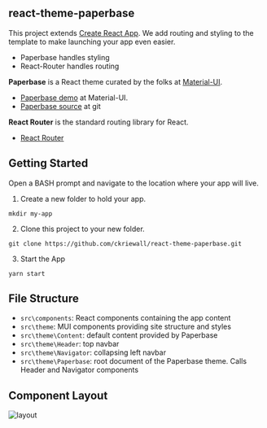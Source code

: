 ## react-theme-paperbase ##
This project extends [Create React App](https://github.com/facebook/create-react-app). We add routing and styling to the template to make launching your app even easier.

* Paperbase handles styling
* React-Router handles routing

**Paperbase** is a React theme curated by the folks at [Material-UI](https://material-ui.com/premium-themes/).

 * [Paperbase demo](https://material-ui.com/premium-themes/paperbase/) at Material-UI.
 * [Paperbase source](https://github.com/mui-org/material-ui/tree/master/docs/src/pages/premium-themes/paperbase) at git

**React Router** is the standard routing library for React.

 * [React Router](https://reacttraining.com/react-router)

## Getting Started ##

Open a BASH prompt and navigate to the location where your app will live.

1. Create a new folder to hold your app.

  `mkdir my-app`

2. Clone this project to your new folder.

  `git clone https://github.com/ckriewall/react-theme-paperbase.git`

3. Start the App

  `yarn start`

## File Structure ##

 * `src\components`: React components containing the app content
 * `src\theme`: MUI components providing site structure and styles
 * `src\theme\Content`: default content provided by Paperbase
 * `src\theme\Header`: top navbar
 * `src\theme\Navigator`: collapsing left navbar
 * `src\theme\Paperbase`: root document of the Paperbase theme. Calls Header and Navigator components

## Component Layout ##
 ![layout](https://ibb.co/wKRGXxN)
